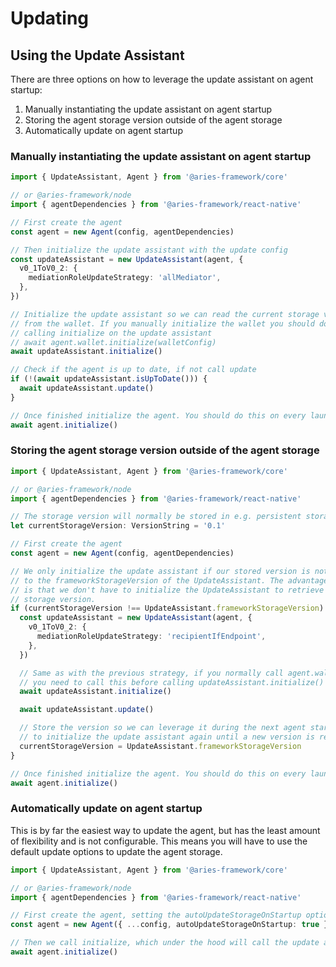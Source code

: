 # Updating

## Using the Update Assistant

There are three options on how to leverage the update assistant on agent startup:

1. Manually instantiating the update assistant on agent startup
2. Storing the agent storage version outside of the agent storage
3. Automatically update on agent startup

### Manually instantiating the update assistant on agent startup

```ts
import { UpdateAssistant, Agent } from '@aries-framework/core'

// or @aries-framework/node
import { agentDependencies } from '@aries-framework/react-native'

// First create the agent
const agent = new Agent(config, agentDependencies)

// Then initialize the update assistant with the update config
const updateAssistant = new UpdateAssistant(agent, {
  v0_1ToV0_2: {
    mediationRoleUpdateStrategy: 'allMediator',
  },
})

// Initialize the update assistant so we can read the current storage version
// from the wallet. If you manually initialize the wallet you should do this _before_
// calling initialize on the update assistant
// await agent.wallet.initialize(walletConfig)
await updateAssistant.initialize()

// Check if the agent is up to date, if not call update
if (!(await updateAssistant.isUpToDate())) {
  await updateAssistant.update()
}

// Once finished initialize the agent. You should do this on every launch of the agent
await agent.initialize()
```

### Storing the agent storage version outside of the agent storage

```ts
import { UpdateAssistant, Agent } from '@aries-framework/core'

// or @aries-framework/node
import { agentDependencies } from '@aries-framework/react-native'

// The storage version will normally be stored in e.g. persistent storage on a mobile device
let currentStorageVersion: VersionString = '0.1'

// First create the agent
const agent = new Agent(config, agentDependencies)

// We only initialize the update assistant if our stored version is not equal
// to the frameworkStorageVersion of the UpdateAssistant. The advantage of this
// is that we don't have to initialize the UpdateAssistant to retrieve the current
// storage version.
if (currentStorageVersion !== UpdateAssistant.frameworkStorageVersion) {
  const updateAssistant = new UpdateAssistant(agent, {
    v0_1ToV0_2: {
      mediationRoleUpdateStrategy: 'recipientIfEndpoint',
    },
  })

  // Same as with the previous strategy, if you normally call agent.wallet.initialize() manually
  // you need to call this before calling updateAssistant.initialize()
  await updateAssistant.initialize()

  await updateAssistant.update()

  // Store the version so we can leverage it during the next agent startup and don't have
  // to initialize the update assistant again until a new version is released
  currentStorageVersion = UpdateAssistant.frameworkStorageVersion
}

// Once finished initialize the agent. You should do this on every launch of the agent
await agent.initialize()
```

### Automatically update on agent startup

This is by far the easiest way to update the agent, but has the least amount of flexibility and is not configurable. This means you will have to use the default update options to update the agent storage.

```ts
import { UpdateAssistant, Agent } from '@aries-framework/core'

// or @aries-framework/node
import { agentDependencies } from '@aries-framework/react-native'

// First create the agent, setting the autoUpdateStorageOnStartup option to true
const agent = new Agent({ ...config, autoUpdateStorageOnStartup: true }, agentDependencies)

// Then we call initialize, which under the hood will call the update assistant if the storage is not update to date.
await agent.initialize()
```
